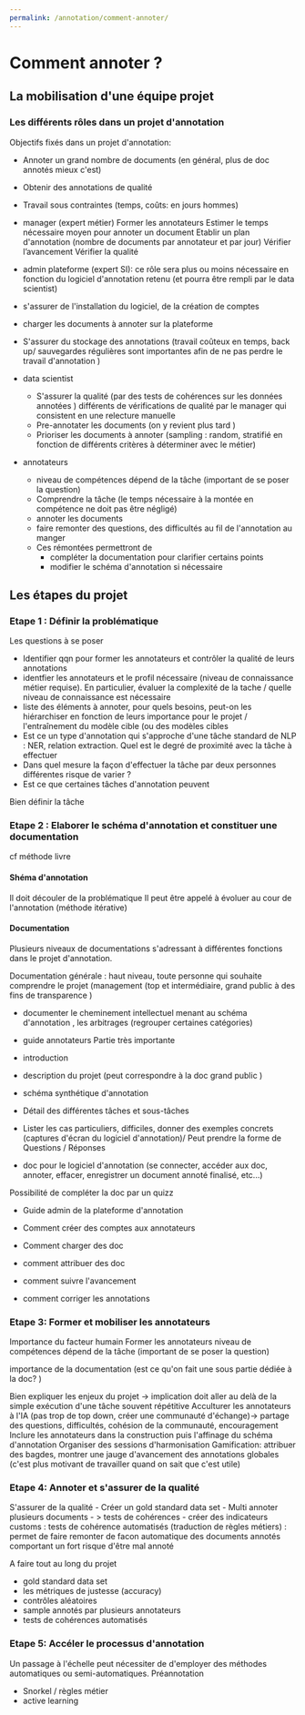 ```yaml
---
permalink: /annotation/comment-annoter/
---
```


# Comment annoter ? 


## La mobilisation d'une équipe projet 
### Les différents rôles dans un projet d'annotation 

Objectifs fixés dans un projet d'annotation: 
- Annoter un grand nombre de documents (en général, plus de doc annotés mieux c'est)
- Obtenir des annotations de qualité 
- Travail sous contraintes (temps, coûts: en jours hommes)

- manager (expert métier)
Former les annotateurs
Estimer le temps nécessaire moyen pour annoter un document 
Etablir un plan d'annotation (nombre de documents par annotateur et par jour)
Vérifier l’avancement
Vérifier la qualité

- admin plateforme (expert SI): ce rôle sera plus ou moins nécessaire en fonction du logiciel d'annotation 
retenu (et pourra être rempli par le data scientist)
- s'assurer de l'installation du logiciel, de la création de comptes 
- charger les documents à annoter sur la plateforme
- S'assurer du stockage des annotations (travail coûteux en temps, back up/ sauvegardes régulières sont 
importantes afin de ne pas perdre le travail d'annotation )

- data scientist 
    - S'assurer la qualité (par des tests de cohérences sur les données annotées ) différents de vérifications de 
    qualité par le manager qui consistent en une relecture manuelle 
    - Pre-annotater les documents (on y revient plus tard )
    - Prioriser les documents à annoter (sampling : random, stratifié en fonction de différents critères 
    à déterminer avec le métier)

- annotateurs 
    - niveau de compétences dépend de la tâche (important de se poser la question)
    - Comprendre la tâche (le temps nécessaire à la montée en compétence ne doit pas être négligé)
    - annoter les documents
    - faire remonter des questions, des difficultés au fil de l'annotation au manger 
    - Ces rémontées permettront de 
        - compléter la documentation pour clarifier certains points 
        - modifier le schéma d'annotation si nécessaire 








## Les étapes du projet 


### Etape 1 : Définir la problématique 

Les questions à se poser

- Identifier qqn pour former les annotateurs et contrôler la qualité de leurs annotations
- identfier les annotateurs et le profil nécessaire (niveau de connaissance métier requise). En particulier, évaluer la complexité de la tache / quelle niveau de connaissance est nécessaire
- liste des éléments à annoter, pour quels besoins, peut-on les hiérarchiser en fonction de leurs importance pour le projet / l'entraînement du modèle cible (ou des modèles cibles 
- Est ce un type d'annotation qui s'approche d'une tâche standard de NLP : NER, relation extraction. Quel est le degré de proximité avec la tâche à effectuer 
- Dans quel mesure la façon d'effectuer la tâche par deux personnes différentes risque de varier ? 
- Est ce que certaines tâches d'annotation peuvent 



Bien définir la tâche 


### Etape 2 : Elaborer le schéma d'annotation et  constituer une documentation 

cf méthode livre


#### Shéma d'annotation 
Il doit découler de la problématique 
Il peut être appelé à évoluer au cour de l'annotation (méthode itérative)


#### Documentation

Plusieurs niveaux de documentations s'adressant à différentes fonctions dans le projet d'annotation. 

Documentation générale : haut niveau, toute personne qui souhaite comprendre le projet (management (top et 
intermédiaire, grand public à des fins de transparence )
- documenter le cheminement intellectuel menant au schéma d'annotation , les arbitrages (regrouper certaines 
catégories)

- guide annotateurs 
Partie très importante 
- introduction 
- description du projet (peut correspondre à la doc grand public )
- schéma synthétique d'annotation
- Détail des différentes tâches et sous-tâches 
- Lister les cas particuliers, difficiles, donner des exemples concrets (captures d'écran du logiciel 
d'annotation)/ Peut prendre la forme de Questions / Réponses
- doc pour le logiciel d'annotation (se connecter, accéder aux doc, annoter, effacer, enregistrer un document 
annoté finalisé, etc...)

Possibilité de compléter la doc par un quizz 

- Guide admin de la plateforme d'annotation 

- Comment créer des comptes aux annotateurs
- Comment charger des doc 
- comment attribuer des doc
- comment suivre l'avancement 
- comment corriger les annotations 




### Etape 3: Former et mobiliser les annotateurs

Importance du facteur humain 
Former les annotateurs 
niveau de compétences dépend de la tâche (important de se poser la question)

importance de la documentation (est ce qu'on fait une sous partie dédiée à la doc? )

Bien expliquer les enjeux du projet -> implication doit aller au delà de la simple exécution d'une tâche 
souvent répétitive 
Acculturer les annotateurs à l'IA 
(pas trop de top down, créer une communauté d'échange)-> partage des questions, difficultés, cohésion 
de la communauté, encouragement
Inclure les annotateurs dans la construction puis l'affinage du schéma d'annotation 
Organiser des sessions d'harmonisation 
Gamification: attribuer des bagdes, montrer une jauge d'avancement des annotations globales (c'est plus motivant 
de travailler quand on sait que c'est utile)



### Etape 4: Annoter et s'assurer de la qualité 

S'assurer de la qualité 
	- Créer un gold standard data set 
	- Multi annoter plusieurs documents - > tests de cohérences 
	- créer des indicateurs customs : tests de cohérence automatisés (traduction de règles métiers) : permet de faire remonter de facon automatique des documents annotés comportant un fort risque d'être mal annoté 

A faire tout au long du projet 

- gold standard data set 
- les métriques de justesse (accuracy)
- contrôles aléatoires 
- sample annotés par plusieurs annotateurs 
- tests de cohérences automatisés 



### Etape 5: Accéler le processus d'annotation 

Un passage à l'échelle peut nécessiter de d'employer des méthodes automatiques ou semi-automatiques. 
Préannotation 
- Snorkel / règles métier 
- active learning 






